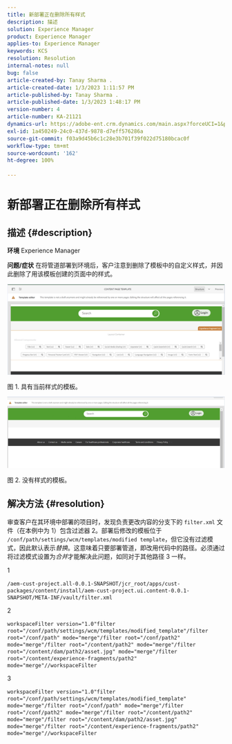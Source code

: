 ```yaml
---
title: 新部署正在删除所有样式
description: 描述
solution: Experience Manager
product: Experience Manager
applies-to: Experience Manager
keywords: KCS
resolution: Resolution
internal-notes: null
bug: false
article-created-by: Tanay Sharma .
article-created-date: 1/3/2023 1:11:57 PM
article-published-by: Tanay Sharma .
article-published-date: 1/3/2023 1:48:17 PM
version-number: 4
article-number: KA-21121
dynamics-url: https://adobe-ent.crm.dynamics.com/main.aspx?forceUCI=1&pagetype=entityrecord&etn=knowledgearticle&id=e75d5a2c-688b-ed11-81ac-6045bd006a22
exl-id: 1a450249-24c0-437d-9878-d7eff576286a
source-git-commit: f03a9d45b6c1c28e3b701f39f022d75180bcac0f
workflow-type: tm+mt
source-wordcount: '162'
ht-degree: 100%

---
```


# 新部署正在删除所有样式

## 描述 {#description}

<b>环境</b>
Experience Manager


<b>问题/症状</b>
在将管道部署到环境后，客户注意到删除了模板中的自定义样式，并因此删除了用该模板创建的页面中的样式。



![](assets/___ec5d5a2c-688b-ed11-81ac-6045bd006a22___.png)

图 1. 具有当前样式的模板。



![](assets/___f05d5a2c-688b-ed11-81ac-6045bd006a22___.png)

图 2. 没有样式的模板。


## 解决方法 {#resolution}


审查客户在其环境中部署的项目时，发现负责更改内容的分支下的 `filter.xml` 文件（在本例中为 1）包含过滤器 2。部署后修改的模板位于 `/conf/path/settings/wcm/templates/modified template`，但它没有过滤模式，因此默认表示&#x200B;*替换*。这意味着只要部署管道，即改用代码中的路径。必须通过将过滤模式设置为&#x200B;*合并*&#x200B;才能解决此问题，如同对于其他路径 3 一样。

1


```
/aem-cust-project.all-0.0.1-SNAPSHOT/jcr_root/apps/cust-packages/content/install/aem-cust-project.ui.content-0.0.1-SNAPSHOT/META-INF/vault/filter.xml
```



2

```
workspaceFilter version="1.0"filter root="/conf/path/settings/wcm/templates/modified_template"/filter root="/conf/path" mode="merge"/filter root="/conf/path2" mode="merge"/filter root="/content/path2" mode="merge"/filter root="/content/dam/path2/asset.jpg" mode="merge"/filter root="/content/experience-fragments/path2" mode="merge"//workspaceFilter
```




3


```
workspaceFilter version="1.0"filter root="/conf/path/settings/wcm/templates/modified_template" mode="merge"/filter root="/conf/path" mode="merge"/filter root="/conf/path2" mode="merge"/filter root="/content/path2" mode="merge"/filter root="/content/dam/path2/asset.jpg" mode="merge"/filter root="/content/experience-fragments/path2" mode="merge"//workspaceFilter
```
